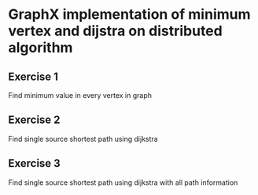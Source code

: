 # GraphX implementation of minimum vertex and dijstra on distributed algorithm

## Exercise 1 ##
Find minimum value in every vertex in graph
## Exercise 2 ##
Find single source shortest path using dijkstra 
## Exercise 3 ##
Find single source shortest path using dijkstra with all path information
